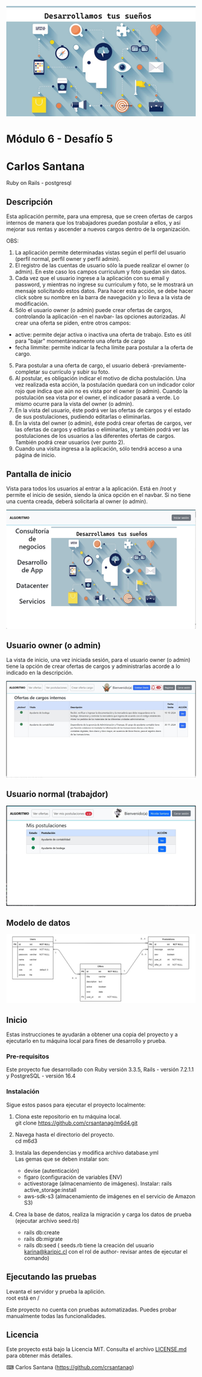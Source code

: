 ![Banner](banner.jpg)  

# Módulo 6 - Desafío 5
# Carlos Santana

Ruby on Rails - postgresql

## Descripción

Esta aplicación permite, para una empresa, que se creen ofertas de cargos internos de manera que los trabajadores puedan postular a ellos, y así mejorar sus rentas y ascender a nuevos cargos dentro de la organización.

OBS:  
   1. La aplicación permite determinadas vistas según el perfil del usuario (perfil normal, perfil owner y perfil admin).  
   2. El registro de las cuentas de usuario sólo la puede realizar el owner (o admin). En este caso los campos curriculum y foto quedan sin datos.  
   3. Cada vez que el usuario ingrese a la aplicación con su email y password, y mientras no ingrese su curriculum y foto, se le mostrará un mensaje solicitando estos datos. Para hacer esta acción, se debe hacer click sobre su nombre en la barra de navegación y lo lleva a la vista de modificación.  
   4. Sólo el usuario owner (o admin) puede crear ofertas de cargos, controlando la aplicación -en el navbar- las opciones autorizadas. Al crear una oferta se piden, entre otros campos:  
   - active: permite dejar activa o inactiva una oferta de trabajo. Esto es útil para "bajar" momentáneamente una oferta de cargo  
   - fecha límmite: permite indicar la fecha límite para postular a la oferta de cargo.     
   5. Para postular a una oferta de cargo, el usuario deberá -previamente- completar su currículo y subir su foto.  
   6. Al postular, es obligación indicar el motivo de dicha postulación. Una vez realizada esta acción, la postulación quedará con un indicador color rojo que indica que aún no es vista por el owner (o admin). Cuando la postulación sea vista por el owner, el indicador pasará a verde. Lo mismo ocurre para la vista del owner (o admin).  
   7. En la vista del usuario, éste podrá ver las ofertas de cargos y el estado de sus postulaciones, pudiendo editarlas o eliminarlas.  
   8. En la vista del owner (o admin), éste podrá crear ofertas de cargos, ver las ofertas de cargos y editarlas o eliminarlas, y también podrá ver las postulaciones de los usuarios a las diferentes ofertas de cargos. También podrá crear usuarios (ver punto 2).  
   9. Cuando una visita ingresa a la aplicación, sólo tendrá acceso a una página de inicio.  
  
## Pantalla de inicio  
  
Vista para todos los usuarios al entrar a la aplicación. Está en /root y permite el inicio de sesión, siendo la única opción en el navbar. Si no tiene una cuenta creada, deberá solicitarla al owner (o admin).  
  
![Usuario](screen1.jpg)  
  
## Usuario owner (o admin) 
  
La vista de inicio, una vez iniciada sesión, para el usuario owner (o admin) tiene la opción de crear ofertas de cargos y administrarlas acorde a lo indicado en la descripción.  
  
![Author](screen2.jpg)  

## Usuario normal (trabajdor)  
  
![Author](screen3.jpg) 
  
## Modelo de datos  
  
![Modelo](model.jpg)
  
## Inicio
  
Estas instrucciones te ayudarán a obtener una copia del proyecto y a ejecutarlo en tu máquina local para fines de desarrollo y prueba.

### Pre-requisitos
  
Este proyecto fue desarrollado con Ruby versión 3.3.5, Rails - versión 7.2.1.1 y PostgreSQL - versión 16.4

### Instalación
  
Sigue estos pasos para ejecutar el proyecto localmente:
  
1. Clona este repositorio en tu máquina local.  
git clone https://github.com/crsantanag/m6d4.git  
  
2. Navega hasta el directorio del proyecto.  
cd m6d3  
  
3. Instala las dependencias y modifica archivo database.yml  
Las gemas que se deben instalar son:   
   - devise (autenticación)
   - figaro (configuración de variables ENV)  
   - activestorage (almacenamiento de imágenes). Instalar: rails active_storage:install  
   - aws-sdk-s3 (almacenamiento de imágenes en el servicio de Amazon S3)
  
4. Crea la base de datos, realiza la migración y carga los datos de prueba (ejecutar archivo seed.rb)  
    - rails db:create  
    - rails db:migrate  
    - rails db:seed ( seeds.rb tiene la creación del usuario karina@karipic.cl con el rol de author- revisar antes de ejecutar el comando)  
  
## Ejecutando las pruebas
Levanta el servidor y prueba la aplición.  
root está en /  
  
Este proyecto no cuenta con pruebas automatizadas. Puedes probar manualmente todas las funcionalidades.  
  
## Licencia  
  
Este proyecto está bajo la Licencia MIT. Consulta el archivo [LICENSE.md](LICENSE.md) para obtener más detalles.  
  
⌨ ️Carlos Santana (https://github.com/crsantanag)